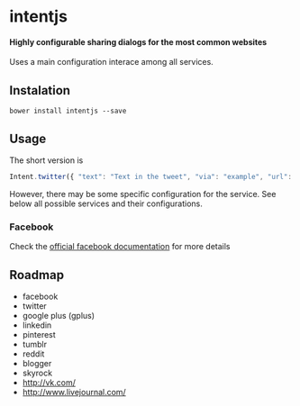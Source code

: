intentjs
========

#### Highly configurable sharing dialogs for the most common websites

Uses a main configuration interace among all services.


Instalation
-----------

    bower install intentjs --save


Usage
-----

The short version is
```javascript
Intent.twitter({ "text": "Text in the tweet", "via": "example", "url": "http://example.com" });
```

However, there may be some specific configuration for the service.
See below all possible services and their configurations.


### Facebook


Check the [official facebook documentation](https://developers.facebook.com/docs/sharing/reference/feed-dialog#params) for more details


## Roadmap

* facebook
* twitter
* google plus (gplus)
* linkedin
* pinterest
* tumblr
* reddit
* blogger
* skyrock
* http://vk.com/
* http://www.livejournal.com/
